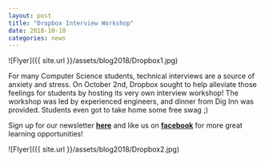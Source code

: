 ```yaml
---
layout: post
title: "Dropbox Interview Workshop"
date: 2018-10-10
categories: news
---
```


![Flyer]({{ site.url }}/assets/blog2018/Dropbox1.jpg)

For many Computer Science students, technical interviews are a source of anxiety and stress. On October 2nd, Dropbox sought to help alleviate those feelings for students by hosting its very own interview workshop! The workshop was led by experienced engineers, and dinner from Dig Inn was provided. Students even got to take home some free swag ;)

Sign up for our newsletter [**here**][mailinglist] and like us on [**facebook**][facebook] for more great learning opportunities!  

![Flyer]({{ site.url }}/assets/blog2018/Dropbox2.jpg)

[mailinglist]: http://columbia.us9.list-manage.com/subscribe?u=4c6a1c710f8ab9cce10272368&id=593b5faa43
[facebook]:https://www.facebook.com/CUWICS
